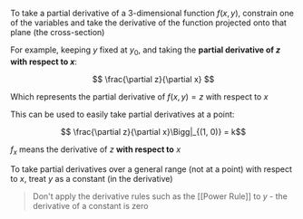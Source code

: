 To take a partial derivative of a 3-dimensional function $f(x, y)$, constrain one of the variables and take the derivative of the function projected onto that plane (the cross-section)

For example, keeping $y$ fixed at $y_0$, and taking the **partial derivative of $z$ with respect to $x$**:

$$
\frac{\partial z}{\partial x}
$$

Which represents the partial derivative of $f(x, y)=z$ with respect to $x$

This can be used to easily take partial derivatives at a point:

$$
\frac{\partial z}{\partial x}\Bigg|_{(1, 0)} = k$$

$f_x$ means the derivative of $z$ **with respect to** $x$

To take partial derivatives over a general range (not at a point) with respect to $x$, treat $y$ as a constant (in the derivative)

> Don't apply the derivative rules such as the [[Power Rule]] to $y$ - the derivative of a constant is zero

